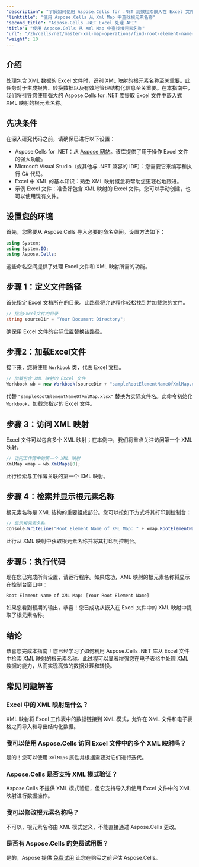 ```yaml
---
"description": "了解如何使用 Aspose.Cells for .NET 高效检索嵌入在 Excel 文件中的 XML 映射的根元素名称。本分步指南将指导您完成 Excel 文档的加载。"
"linktitle": "使用 Aspose.Cells 从 Xml Map 中查找根元素名称"
"second_title": "Aspose.Cells .NET Excel 处理 API"
"title": "使用 Aspose.Cells 从 Xml Map 中查找根元素名称"
"url": "/zh/cells/net/master-xml-map-operations/find-root-element-name-from-xml-map/"
"weight": 10
---
```


## 介绍

处理包含 XML 数据的 Excel 文件时，识别 XML 映射的根元素名称至关重要。此任务对于生成报告、转换数据以及有效地管理结构化信息至关重要。在本指南中，我们将引导您使用强大的 Aspose.Cells for .NET 库提取 Excel 文件中嵌入式 XML 映射的根元素名称。

## 先决条件

在深入研究代码之前，请确保已进行以下设置：
- Aspose.Cells for .NET：从 [Aspose 网站](https://releases.aspose.com/cells/net/)。该库提供了用于操作 Excel 文件的强大功能。
- Microsoft Visual Studio（或其他与 .NET 兼容的 IDE）：您需要它来编写和执行 C# 代码。
- Excel 中 XML 的基本知识：熟悉 XML 映射概念将帮助您更轻松地跟进。
- 示例 Excel 文件：准备好包含 XML 映射的 Excel 文件。您可以手动创建，也可以使用现有文件。

## 设置您的环境
首先，您需要从 Aspose.Cells 导入必要的命名空间。设置方法如下：

```csharp
using System;
using System.IO;
using Aspose.Cells;
```

这些命名空间提供了处理 Excel 文件和 XML 映射所需的功能。

## 步骤 1：定义文件路径
首先指定 Excel 文档所在的目录。此路径将允许程序轻松找到并加载您的文件。

```csharp
// 指定Excel文件的目录
string sourceDir = "Your Document Directory";
```

确保用 Excel 文件的实际位置替换该路径。

## 步骤2：加载Excel文件
接下来，您将使用 `Workbook` 类，代表 Excel 文档。

```csharp
// 加载包含 XML 映射的 Excel 文件
Workbook wb = new Workbook(sourceDir + "sampleRootElementNameOfXmlMap.xlsx");
```

代替 `"sampleRootElementNameOfXmlMap.xlsx"` 替换为实际文件名。此命令初始化 `Workbook`，加载您指定的 Excel 文件。

## 步骤 3：访问 XML 映射
Excel 文件可以包含多个 XML 映射；在本例中，我们将重点关注访问第一个 XML 映射。

```csharp
// 访问工作簿中的第一个 XML 映射
XmlMap xmap = wb.XmlMaps[0];
```

此行检索与工作簿关联的第一个 XML 映射。

## 步骤 4：检索并显示根元素名称
根元素名称是 XML 结构的重要组成部分。您可以按如下方式将其打印到控制台：

```csharp
// 显示根元素名称
Console.WriteLine("Root Element Name of XML Map: " + xmap.RootElementName);
```

此行从 XML 映射中获取根元素名称并将其打印到控制台。

## 步骤5：执行代码
现在您已完成所有设置，请运行程序。如果成功，XML 映射的根元素名称将显示在控制台窗口中：

```plaintext
Root Element Name of XML Map: [Your Root Element Name]
```

如果您看到预期的输出，恭喜！您已成功从嵌入在 Excel 文件中的 XML 映射中提取了根元素名称。

## 结论
恭喜您完成本指南！您已经学习了如何利用 Aspose.Cells .NET 库从 Excel 文件中检索 XML 映射的根元素名称。此过程可以显著增强您在电子表格中处理 XML 数据的能力，从而实现高效的数据处理和转换。

## 常见问题解答

### Excel 中的 XML 映射是什么？
XML 映射将 Excel 工作表中的数据链接到 XML 模式，允许在 XML 文件和电子表格之间导入和导出结构化数据。

### 我可以使用 Aspose.Cells 访问 Excel 文件中的多个 XML 映射吗？
是的！您可以使用 `XmlMaps` 属性并根据需要对它们进行迭代。

### Aspose.Cells 是否支持 XML 模式验证？
Aspose.Cells 不提供 XML 模式验证，但它支持导入和使用 Excel 文件中的 XML 映射进行数据操作。

### 我可以修改根元素名称吗？
不可以，根元素名称由 XML 模式定义，不能直接通过 Aspose.Cells 更改。

### 是否有 Aspose.Cells 的免费试用版？
是的，Aspose 提供 [免费试用](https://releases.aspose.com/) 让您在购买之前评估 Aspose.Cells。
